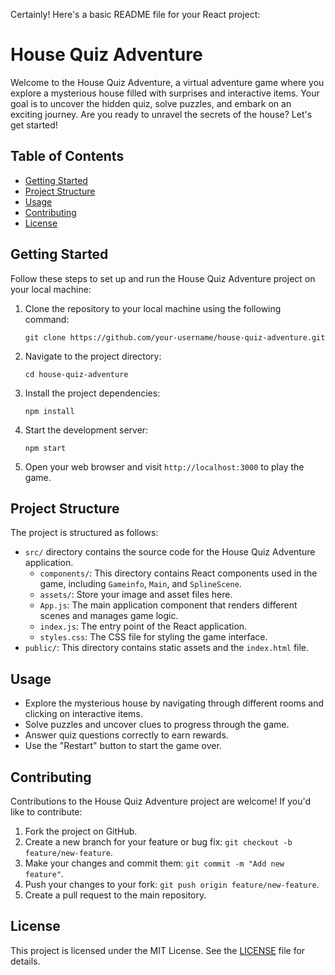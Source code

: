 Certainly! Here's a basic README file for your React project:

# House Quiz Adventure

Welcome to the House Quiz Adventure, a virtual adventure game where you explore a mysterious house filled with surprises and interactive items. Your goal is to uncover the hidden quiz, solve puzzles, and embark on an exciting journey. Are you ready to unravel the secrets of the house? Let's get started!

## Table of Contents

- [Getting Started](#getting-started)
- [Project Structure](#project-structure)
- [Usage](#usage)
- [Contributing](#contributing)
- [License](#license)

## Getting Started

Follow these steps to set up and run the House Quiz Adventure project on your local machine:

1. Clone the repository to your local machine using the following command:

   ```
   git clone https://github.com/your-username/house-quiz-adventure.git
   ```

2. Navigate to the project directory:

   ```
   cd house-quiz-adventure
   ```

3. Install the project dependencies:

   ```
   npm install
   ```

4. Start the development server:

   ```
   npm start
   ```

5. Open your web browser and visit `http://localhost:3000` to play the game.

## Project Structure

The project is structured as follows:

- `src/` directory contains the source code for the House Quiz Adventure application.
  - `components/`: This directory contains React components used in the game, including `Gameinfo`, `Main`, and `SplineScene`.
  - `assets/`: Store your image and asset files here.
  - `App.js`: The main application component that renders different scenes and manages game logic.
  - `index.js`: The entry point of the React application.
  - `styles.css`: The CSS file for styling the game interface.
- `public/`: This directory contains static assets and the `index.html` file.

## Usage

- Explore the mysterious house by navigating through different rooms and clicking on interactive items.
- Solve puzzles and uncover clues to progress through the game.
- Answer quiz questions correctly to earn rewards.
- Use the "Restart" button to start the game over.

## Contributing

Contributions to the House Quiz Adventure project are welcome! If you'd like to contribute:

1. Fork the project on GitHub.
2. Create a new branch for your feature or bug fix: `git checkout -b feature/new-feature`.
3. Make your changes and commit them: `git commit -m "Add new feature"`.
4. Push your changes to your fork: `git push origin feature/new-feature`.
5. Create a pull request to the main repository.

## License

This project is licensed under the MIT License. See the [LICENSE](LICENSE) file for details.

